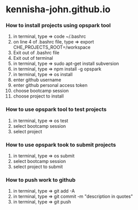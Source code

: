 # kennisha-john.github.io
### How to install projects using opspark tool
1) in terminal, type => code ~/.bashrc
2) on line 4 of .bashrc file, type => export CHE_PROJECTS_ROOT=/workspace
3) Exit out of .bashrc file
4) Exit out of terminal
5) in terminal, type => sudo apt-get install subversion
6) in terminal, type => npm install -g opspark
7) in terminal, type => os install
8) enter github username
9) enter github personal access token
10) choose bootcamp session
11) choose project to install

### How to use opspark tool to test projects
1) in terminal, type => os test
2) select bootcamp session
3) select project

### How to use opspark took to submit projects
1) in terminal, type => os submit
2) select bootcamp session
3) select project to submit

### How to push work to github
1) in terminal, type => git add -A
2) in terminal, type => git commit -m "description in quotes"
3) in terminal, type => git push
